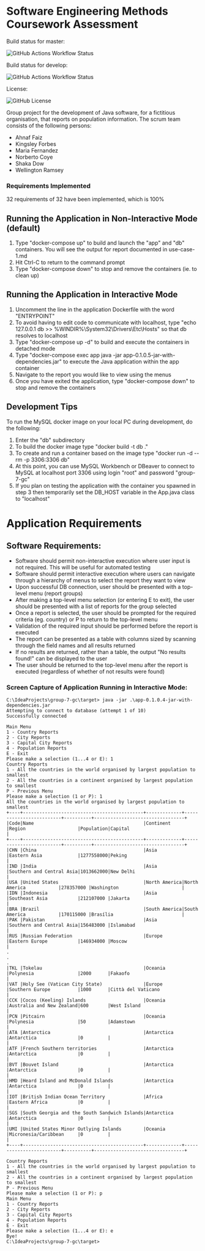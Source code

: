 # Software Engineering Methods Coursework Assessment

Build status for master:

![GitHub Actions Workflow Status](https://img.shields.io/github/actions/workflow/status/shakad72/group-7-gc/main.yml?branch=master)

Build status for develop:

![GitHub Actions Workflow Status](https://img.shields.io/github/actions/workflow/status/shakad72/group-7-gc/main.yml?branch=develop)

License:

![GitHub License](https://img.shields.io/github/license/shakad72/group-7-gc)


Group project for the development of Java software, for a fictitious organisation, that reports on population information. 
The scrum team consists of the following persons:

- Ahnaf Faiz
- Kingsley Forbes
- Maria Fernandez
- Norberto Coye
- Shaka Dow
- Wellington Ramsey

### Requirements Implemented

32 requirements of 32 have been implemented, which is 100%

## Running the Application in Non-Interactive Mode (default)

1. Type "docker-compose up" to build and launch the "app" and "db" containers. You will see the output for report documented in use-case-1.md
2. Hit Ctrl-C to return to the command prompt
3. Type "docker-compose down" to stop and remove the containers (ie. to clean up)

## Running the Application in Interactive Mode

1. Uncomment the line in the application Dockerfile with the word "ENTRYPOINT"
2. To avoid having to edit code to communicate with localhost, type "echo 127.0.0.1 db >> %WINDIR%\System32\Drivers\Etc\Hosts" so that db resolves to localhost
3. Type "docker-compose up -d" to build and execute the containers in detached mode
4. Type "docker-compose exec app java -jar app-0.1.0.5-jar-with-dependencies.jar" to execute the Java application within the app container
5. Navigate to the report you would like to view using the menus
6. Once you have exited the application, type "docker-compose down" to stop and remove the containers

## Development Tips

To run the MySQL docker image on your local PC during development, do the following:

1. Enter the "db" subdirectory
2. To build the docker image type "docker build -t db ."
3. To create and run a container based on the image type "docker run  -d --rm -p 3306:3306 db"
4. At this point, you can use MySQL Workbench or DBeaver to connect to MySQL at localhost port 3306 using login "root" and password "group-7-gc"
5. If you plan on testing the application with the container you spawned in step 3 then temporarily set the DB_HOST variable in the App.java class to "localhost"

# Application Requirements

Software Requirements:
----------------------

- Software should permit non-interactive execution where user input is not required. This will be useful for automated testing
- Software should permit interactive execution where users can navigate through a hierarchy of menus to select the report they want to view
- Upon successful DB connection, user should be presented with a top-level menu (report groups)
- After making a top-level menu selection (or entering E to exit), the user should be presented with a list of reports for the group selected
- Once a report is selected, the user should be prompted for the required criteria (eg. country) or P to return to the top-level menu
- Validation of the required input should be performed before the report is executed
- The report can be presented as a table with columns sized by scanning through the field names and all results returned
- If no results are returned, rather than a table, the output "No results found!" can be displayed to the user
- The user should be returned to the top-level menu after the report is executed (regardless of whether of not results were found)

### Screen Capture of Application Running in Interactive Mode:

    C:\IdeaProjects\group-7-gc\target> java -jar .\app-0.1.0.4-jar-with-dependencies.jar
    Attempting to connect to database (attempt 1 of 10)
    Successfully connected
    
    Main Menu
    1 - Country Reports
    2 - City Reports
    3 - Capital City Reports
    4 - Population Reports
    E - Exit
    Please make a selection (1...4 or E): 1
    Country Reports
    1 - All the countries in the world organised by largest population to smallest
    2 - All the countries in a continent organised by largest population to smallest
    P - Previous Menu
    Please make a selection (1 or P): 1
    All the countries in the world organised by largest population to smallest
    +----+--------------------------------------------+-------------+-------------------------+----------+---------------------------------+
    |Code|Name                                        |Continent    |Region                   |Population|Capital                          |
    +----+--------------------------------------------+-------------+-------------------------+----------+---------------------------------+
    |CHN |China                                       |Asia         |Eastern Asia             |1277558000|Peking                           |
    |IND |India                                       |Asia         |Southern and Central Asia|1013662000|New Delhi                        |
    |USA |United States                               |North America|North America            |278357000 |Washington                       |
    |IDN |Indonesia                                   |Asia         |Southeast Asia           |212107000 |Jakarta                          |
    |BRA |Brazil                                      |South America|South America            |170115000 |Brasília                         |
    |PAK |Pakistan                                    |Asia         |Southern and Central Asia|156483000 |Islamabad                        |
    |RUS |Russian Federation                          |Europe       |Eastern Europe           |146934000 |Moscow                           |
    .
    .
    .
    |TKL |Tokelau                                     |Oceania      |Polynesia                |2000      |Fakaofo                          |
    |VAT |Holy See (Vatican City State)               |Europe       |Southern Europe          |1000      |Città del Vaticano               |
    |CCK |Cocos (Keeling) Islands                     |Oceania      |Australia and New Zealand|600       |West Island                      |
    |PCN |Pitcairn                                    |Oceania      |Polynesia                |50        |Adamstown                        |
    |ATA |Antarctica                                  |Antarctica   |Antarctica               |0         |                                 |
    |ATF |French Southern territories                 |Antarctica   |Antarctica               |0         |                                 |
    |BVT |Bouvet Island                               |Antarctica   |Antarctica               |0         |                                 |
    |HMD |Heard Island and McDonald Islands           |Antarctica   |Antarctica               |0         |                                 |
    |IOT |British Indian Ocean Territory              |Africa       |Eastern Africa           |0         |                                 |
    |SGS |South Georgia and the South Sandwich Islands|Antarctica   |Antarctica               |0         |                                 |
    |UMI |United States Minor Outlying Islands        |Oceania      |Micronesia/Caribbean     |0         |                                 |
    +----+--------------------------------------------+-------------+-------------------------+----------+---------------------------------+
    
    Country Reports
    1 - All the countries in the world organised by largest population to smallest
    2 - All the countries in a continent organised by largest population to smallest
    P - Previous Menu
    Please make a selection (1 or P): p
    Main Menu
    1 - Country Reports
    2 - City Reports
    3 - Capital City Reports
    4 - Population Reports
    E - Exit
    Please make a selection (1...4 or E): e
    Bye!
    C:\IdeaProjects\group-7-gc\target>